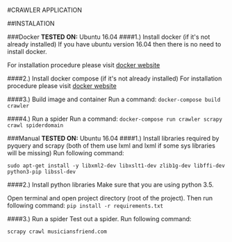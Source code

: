 #CRAWLER APPLICATION

##INSTALATION

###Docker
**TESTED ON:** Ubuntu 16.04
####1.) Install docker (if it's not already installed)
If you have ubuntu version 16.04 then there is no need to install docker.

For installation procedure please visit [docker website](https://docs.docker.com/engine/installation/)

####2.) Install docker compose (if it's not already installed)
For installation procedure please visit [docker website](https://docs.docker.com/compose/install/)

####3.) Build image and container
Run a command: `docker-compose build crawler`

####4.) Run a spider
Run a command: `docker-compose run crawler scrapy crawl spiderdomain`


###Manual
**TESTED ON:** Ubuntu 16.04
####1.) Install libraries required by pyquery and scrapy (both of them use lxml and lxml if some sys libraries will be missing)
Run following command:

`sudo apt-get install -y libxml2-dev libxslt1-dev zlib1g-dev libffi-dev python3-pip libssl-dev`

####2.) Install python libraries
Make sure that you are using python 3.5.

Open terminal and open project directory (root of the project). Then run following command:
`pip install -r requirements.txt`

####3.) Run a spider
Test out a spider. Run following command:

`scrapy crawl musiciansfriend.com`
